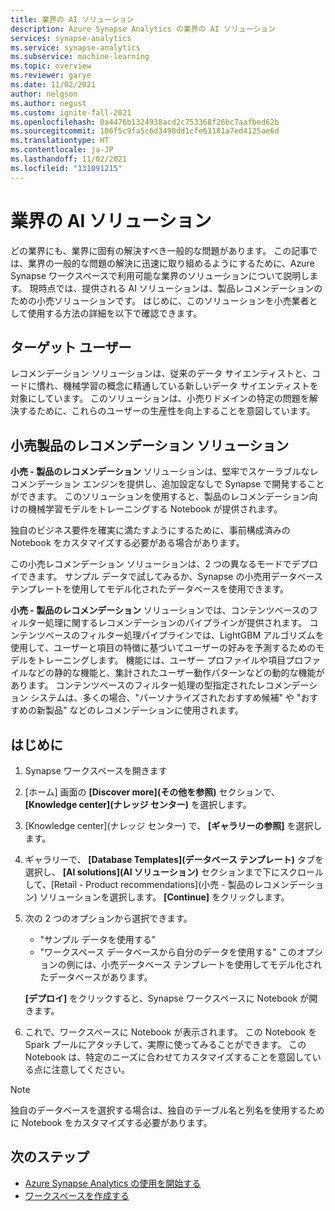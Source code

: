 ```yaml
---
title: 業界の AI ソリューション
description: Azure Synapse Analytics の業界の AI ソリューション
services: synapse-analytics
ms.service: synapse-analytics
ms.subservice: machine-learning
ms.topic: overview
ms.reviewer: garye
ms.date: 11/02/2021
author: nelgson
ms.author: negust
ms.custom: ignite-fall-2021
ms.openlocfilehash: 0a4476b1324938acd2c753368f26bc7aafbed62b
ms.sourcegitcommit: 106f5c9fa5c6d3498dd1cfe63181a7ed4125ae6d
ms.translationtype: HT
ms.contentlocale: ja-JP
ms.lasthandoff: 11/02/2021
ms.locfileid: "131091215"
---
```

# <a name="industry-ai-solutions"></a>業界の AI ソリューション

どの業界にも、業界に固有の解決すべき一般的な問題があります。 この記事では、業界の一般的な問題の解決に迅速に取り組めるようにするために、Azure Synapse ワークスペースで利用可能な業界のソリューションについて説明します。 現時点では、提供される AI ソリューションは、製品レコメンデーションのための小売ソリューションです。 はじめに、このソリューションを小売業者として使用する方法の詳細を以下で確認できます。

## <a name="target-user"></a>ターゲット ユーザー

レコメンデーション ソリューションは、従来のデータ サイエンティストと、コードに慣れ、機械学習の概念に精通している新しいデータ サイエンティストを対象にしています。 このソリューションは、小売りドメインの特定の問題を解決するために、これらのユーザーの生産性を向上することを意図しています。

## <a name="retail-product-recommendation-solution"></a>小売製品のレコメンデーション ソリューション

**小売 - 製品のレコメンデーション** ソリューションは、堅牢でスケーラブルなレコメンデーション エンジンを提供し、追加設定なしで Synapse で開発することができます。 このソリューションを使用すると、製品のレコメンデーション向けの機械学習モデルをトレーニングする Notebook が提供されます。

独自のビジネス要件を確実に満たすようにするために、事前構成済みの Notebook をカスタマイズする必要がある場合があります。

この小売レコメンデーション ソリューションは、2 つの異なるモードでデプロイできます。 サンプル データで試してみるか、Synapse の小売用データベース テンプレートを使用してモデル化されたデータベースを使用できます。

**小売 - 製品のレコメンデーション** ソリューションでは、コンテンツベースのフィルター処理に関するレコメンデーションのパイプラインが提供されます。 コンテンツベースのフィルター処理パイプラインでは、LightGBM アルゴリズムを使用して、ユーザーと項目の特徴に基づいてユーザーの好みを予測するためのモデルをトレーニングします。 機能には、ユーザー プロファイルや項目プロファイルなどの静的な機能と、集計されたユーザー動作パターンなどの動的な機能があります。 コンテンツベースのフィルター処理の型指定されたレコメンデーション システムは、多くの場合、"パーソナライズされたおすすめ候補" や "おすすめの新製品" などのレコメンデーションに使用されます。

## <a name="get-started"></a>はじめに

1. Synapse ワークスペースを開きます
1. [ホーム] 画面の **[Discover more]\(その他を参照\)** セクションで、 **[Knowledge center]\(ナレッジ センター\)** を選択します。
1. [Knowledge center]\(ナレッジ センター\) で、 **[ギャラリーの参照]** を選択します。
1. ギャラリーで、 **[Database Templates]\(データベース テンプレート\)** タブを選択し、 **[AI solutions]\(AI ソリューション\)** セクションまで下にスクロールして、[Retail - Product recommendations]\(小売 - 製品のレコメンデーション\) ソリューションを選択します。 **[Continue]** をクリックします。
1. 次の 2 つのオプションから選択できます。
   * "サンプル データを使用する" 
   * "ワークスペース データベースから自分のデータを使用する" このオプションの例には、小売データベース テンプレートを使用してモデル化されたデータベースがあります。
   
    **[デプロイ]** をクリックすると、Synapse ワークスペースに Notebook が開きます。

1. これで、ワークスペースに Notebook が表示されます。 この Notebook を Spark プールにアタッチして、実際に使ってみることができます。 この Notebook は、特定のニーズに合わせてカスタマイズすることを意図している点に注意してください。

> [!NOTE]
> 独自のデータベースを選択する場合は、独自のテーブル名と列名を使用するために Notebook をカスタマイズする必要があります。

## <a name="next-steps"></a>次のステップ

* [Azure Synapse Analytics の使用を開始する](../get-started.md)
* [ワークスペースを作成する](../get-started-create-workspace.md)
